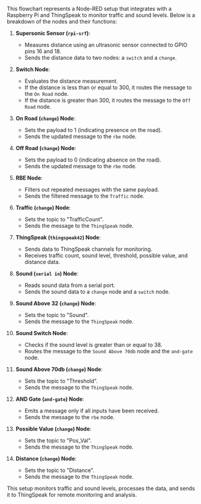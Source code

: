 This flowchart represents a Node-RED setup that integrates with a Raspberry Pi and ThingSpeak to monitor traffic and sound levels. Below is a breakdown of the nodes and their functions:

1. **Supersonic Sensor (`rpi-srf`)**: 
   - Measures distance using an ultrasonic sensor connected to GPIO pins 16 and 18.
   - Sends the distance data to two nodes: a `switch` and a `change`.

2. **Switch Node**:
   - Evaluates the distance measurement.
   - If the distance is less than or equal to 300, it routes the message to the `On Road` node.
   - If the distance is greater than 300, it routes the message to the `Off Road` node.

3. **On Road (`change`) Node**:
   - Sets the payload to 1 (indicating presence on the road).
   - Sends the updated message to the `rbe` node.

4. **Off Road (`change`) Node**:
   - Sets the payload to 0 (indicating absence on the road).
   - Sends the updated message to the `rbe` node.

5. **RBE Node**:
   - Filters out repeated messages with the same payload.
   - Sends the filtered message to the `Traffic` node.

6. **Traffic (`change`) Node**:
   - Sets the topic to "TrafficCount".
   - Sends the message to the `ThingSpeak` node.

7. **ThingSpeak (`thingspeak42`) Node**:
   - Sends data to ThingSpeak channels for monitoring.
   - Receives traffic count, sound level, threshold, possible value, and distance data.

8. **Sound (`serial in`) Node**:
   - Reads sound data from a serial port.
   - Sends the sound data to a `change` node and a `switch` node.

9. **Sound Above 32 (`change`) Node**:
   - Sets the topic to "Sound".
   - Sends the message to the `ThingSpeak` node.

10. **Sound Switch Node**:
    - Checks if the sound level is greater than or equal to 38.
    - Routes the message to the `Sound Above 70db` node and the `and-gate` node.

11. **Sound Above 70db (`change`) Node**:
    - Sets the topic to "Threshold".
    - Sends the message to the `ThingSpeak` node.

12. **AND Gate (`and-gate`) Node**:
    - Emits a message only if all inputs have been received.
    - Sends the message to the `rbe` node.

13. **Possible Value (`change`) Node**:
    - Sets the topic to "Pos_Val".
    - Sends the message to the `ThingSpeak` node.

14. **Distance (`change`) Node**:
    - Sets the topic to "Distance".
    - Sends the message to the `ThingSpeak` node.

This setup monitors traffic and sound levels, processes the data, and sends it to ThingSpeak for remote monitoring and analysis.

